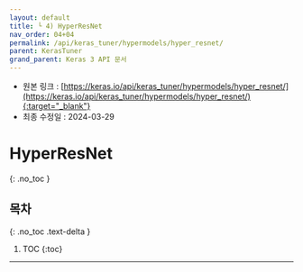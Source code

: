 ```yaml
---
layout: default
title: └ 4) HyperResNet
nav_order: 04+04
permalink: /api/keras_tuner/hypermodels/hyper_resnet/
parent: KerasTuner
grand_parent: Keras 3 API 문서
---
```


* 원본 링크 : [https://keras.io/api/keras_tuner/hypermodels/hyper_resnet/](https://keras.io/api/keras_tuner/hypermodels/hyper_resnet/){:target="_blank"}
* 최종 수정일 : 2024-03-29

# HyperResNet
{: .no_toc }

## 목차
{: .no_toc .text-delta }

1. TOC
{:toc}

---
